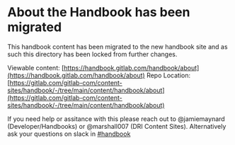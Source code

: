 # About the Handbook has been migrated

This handbook content has been migrated to the new handbook site and as such this directory
has been locked from further changes.

Viewable content: [https://handbook.gitlab.com/handbook/about](https://handbook.gitlab.com/handbook/about)
Repo Location: [https://gitlab.com/gitlab-com/content-sites/handbook/-/tree/main/content/handbook/about](https://gitlab.com/gitlab-com/content-sites/handbook/-/tree/main/content/handbook/about)

If you need help or assitance with this please reach out to @jamiemaynard (Developer/Handbooks) or
@marshall007 (DRI Content Sites).  Alternatively ask your questions on slack in [#handbook](https://gitlab.slack.com/archives/C81PT2ALD)

